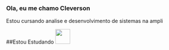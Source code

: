 ### Ola, eu me chamo Cleverson
Estou cursando analise e desenvolvimento de sistemas na ampli

##Estou Estudando 
<img src="https://cdn.jsdelivr.net/gh/devicons/devicon/icons/javascript/javascript-original.svg" width="40" height="40"/>


